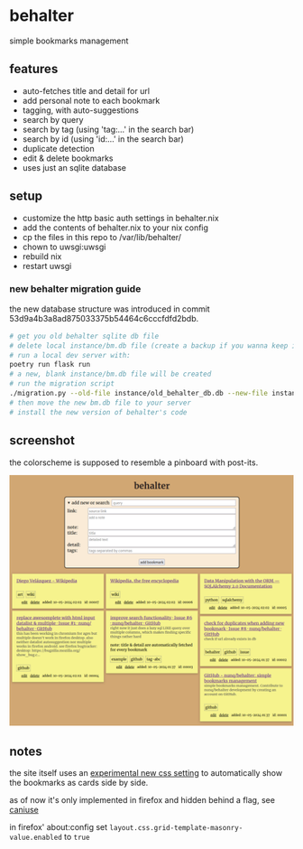 # behalter

simple bookmarks management

## features
* auto-fetches title and detail for url
* add personal note to each bookmark
* tagging, with auto-suggestions
* search by query
* search by tag (using 'tag:...' in the search bar)
* search by id (using 'id:...' in the search bar)
* duplicate detection
* edit & delete bookmarks
* uses just an sqlite database

## setup
* customize the http basic auth settings in behalter.nix
* add the contents of behalter.nix to your nix config
* cp the files in this repo to /var/lib/behalter/
* chown to uwsgi:uwsgi
* rebuild nix
* restart uwsgi

### new behalter migration guide
the new database structure was introduced in commit 53d9a4b3a8ad875033375b54464c6cccfdfd2bdb.

```sh
# get you old behalter sqlite db file
# delete local instance/bm.db file (create a backup if you wanna keep it)
# run a local dev server with:
poetry run flask run
# a new, blank instance/bm.db file will be created
# run the migration script
./migration.py --old-file instance/old_behalter_db.db --new-file instance/bm.db
# then move the new bm.db file to your server
# install the new version of behalter's code
```

## screenshot
the colorscheme is supposed to resemble a pinboard with post-its.

![screenshot of the behalter web ui](./screenshot.png)

## notes
the site itself uses an [experimental new css setting](https://developer.mozilla.org/en-US/docs/Web/CSS/CSS_Grid_Layout/Masonry_Layout) to automatically show the bookmarks as cards side by side.

as of now it's only implemented in firefox and hidden behind a flag, see [caniuse](https://caniuse.com/mdn-css_properties_grid-template-rows_masonry)

in firefox' about:config set `layout.css.grid-template-masonry-value.enabled` to `true`
